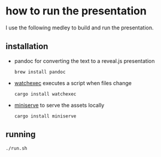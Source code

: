 # how to run the presentation

I use the following medley to build and run the presentation.

## installation

- pandoc for converting the text to a reveal.js presentation
	```
	brew install pandoc
	```
- [watchexec](https://github.com/watchexec/watchexec) executes a script when files change
	```
	cargo install watchexec
	```
- [miniserve](https://github.com/svenstaro/miniserve/releases) to serve the assets locally
	```
	cargo install miniserve
	```

## running

```sh
./run.sh
```
